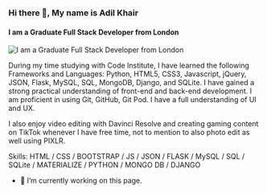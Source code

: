 ### Hi there 👋, My name is Adil Khair
#### I am a Graduate Full Stack Developer from London
![I am a Graduate Full Stack Developer from London](https://pbs.twimg.com/profile_banners/1529487923040735232/1653501199/600x200)

During my time studying with Code Institute, I have learned the following Frameworks and Languages: Python, HTML5, CSS3, Javascript, jQuery, JSON, Flask, MySQL, SQL, MongoDB, Django, and SQLite. I have gained a strong practical understanding of front-end and back-end development. I am proficient in using Git, GitHub, Git Pod. I have a full understanding of UI and UX.

I also enjoy video editing with Davinci Resolve and creating gaming content on TikTok whenever I have free time, not to mention to also photo edit as well using PIXLR.

Skills: HTML / CSS / BOOTSTRAP / JS / JSON / FLASK / MySQL / SQL / SQLite / MATERIALIZE / PYTHON / MONGO DB / DJANGO

- 🔭 I’m currently working on this page.
